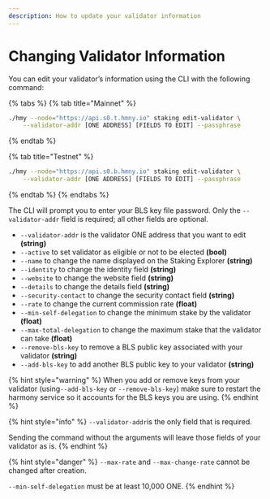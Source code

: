 ```yaml
---
description: How to update your validator information
---
```


# Changing Validator Information

You can edit your validator’s information using the CLI with the following command:

{% tabs %}
{% tab title="Mainnet" %}
```bash
./hmy --node="https://api.s0.t.hmny.io" staking edit-validator \
    --validator-addr [ONE ADDRESS] [FIELDS TO EDIT] --passphrase
```
{% endtab %}

{% tab title="Testnet" %}
```bash
./hmy --node="https://api.s0.b.hmny.io" staking edit-validator \
    --validator-addr [ONE ADDRESS] [FIELDS TO EDIT] --passphrase
```
{% endtab %}
{% endtabs %}

The CLI will prompt you to enter your BLS key file password. Only the `--validator-addr` field is required; all other fields are optional.

* `--validator-addr` is the validator ONE address that you want to edit **(string)**
* `--active` to set validator as eligible or not to be elected **(bool)**
* `--name` to change the name displayed on the Staking Explorer **(string)**
* `--identity` to change the identity field **(string)**
* `--website` to change the website field **(string)**
* `--details` to change the details field **(string)**
* `--security-contact` to change the security contact field **(string)**
* `--rate` to change the current commission rate **(float)**
* `--min-self-delegation` to change the minimum stake by the validator **(float)**
* `--max-total-delegation` to change the maximum stake that the validator can take **(float)**
* `--remove-bls-key` to remove a BLS public key associated with your validator **(string)**
* `--add-bls-key` to add another BLS public key to your validator **(string)**

{% hint style="warning" %}
When you add or remove keys from your validator (using`--add-bls-key` or `--remove-bls-key`) make sure to restart the harmony service so it accounts for the BLS keys you are using.
{% endhint %}

{% hint style="info" %}
`--validator-addr`is the only field that is required.

Sending the command without the arguments will leave those fields of your validator as is.
{% endhint %}

{% hint style="danger" %}
`--max-rate` and `--max-change-rate` cannot be changed after creation.

`--min-self-delegation` must be at least 10,000 ONE.
{% endhint %}
